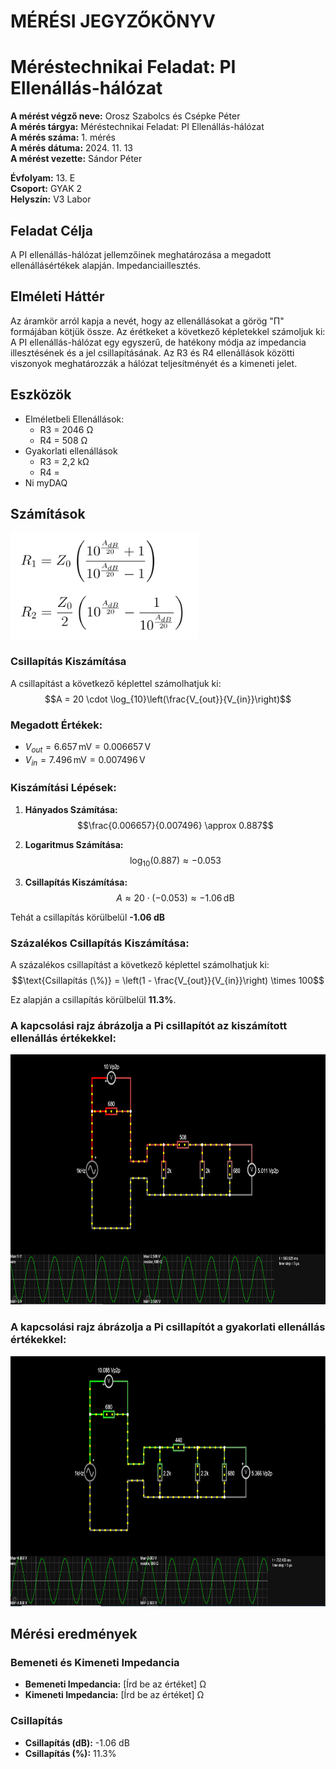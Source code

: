 # MÉRÉSI JEGYZŐKÖNYV
# Méréstechnikai Feladat: PI Ellenállás-hálózat

**A mérést végző neve:** Orosz Szabolcs és Csépke Péter  
**A mérés tárgya:** Méréstechnikai Feladat: PI Ellenállás-hálózat  
**A mérés száma:** 1. mérés  
**A mérés dátuma:** 2024. 11. 13  
**A mérést vezette:** Sándor Péter  

**Évfolyam:** 13. E  
**Csoport:** GYAK 2  
**Helyszín:** V3 Labor  

## Feladat Célja
A PI ellenállás-hálózat jellemzőinek meghatározása a megadott ellenállásértékek alapján. Impedanciaillesztés.  

## Elméleti Háttér
Az áramkör arról kapja a nevét, hogy az ellenállásokat a görög "Π" formájában kötjük össze. Az érétkeket a következő képletekkel számoljuk ki:
A PI ellenállás-hálózat egy egyszerű, de hatékony módja az impedancia illesztésének és a jel csillapításának. Az R3 és R4 ellenállások közötti viszonyok meghatározzák a hálózat teljesítményét és a kimeneti jelet.

## Eszközök
- Elméletbeli Ellenállások:
  - R3 = 2046 Ω
  - R4 = 508 Ω
- Gyakorlati  ellenállások
  - R3 = 2,2 kΩ
  - R4 = 
- Ni myDAQ 

## Számítások
<img src="https://github.com/oroszszr/jegyzokonyv/blob/main/meres1/keplet.PNG" width="300" height="170">  

### Csillapítás Kiszámítása

A csillapítást a következő képlettel számolhatjuk ki:  
$$A = 20 \cdot \log_{10}\left(\frac{V_{out}}{V_{in}}\right)$$  

### Megadott Értékek:
- $V_{out} = 6.657 \, \text{mV} = 0.006657 \, \text{V}$  
- $V_{in} = 7.496 \, \text{mV} = 0.007496 \, \text{V}$  

### Kiszámítási Lépések:
1. **Hányados Számítása:**
   $$\frac{0.006657}{0.007496} \approx 0.887$$  

2. **Logaritmus Számítása:**
   $$\log_{10}(0.887) \approx -0.053$$  

3. **Csillapítás Kiszámítása:**
   $$A \approx 20 \cdot (-0.053) \approx -1.06 \, \text{dB}$$

Tehát a csillapítás körülbelül **-1.06 dB**

### Százalékos Csillapítás Kiszámítása:
A százalékos csillapítást a következő képlettel számolhatjuk ki:  
$$\text{Csillapítás (\%)} = \left(1 - \frac{V_{out}}{V_{in}}\right) \times 100$$  

Ez alapján a csillapítás körülbelül **11.3%**.

### A kapcsolási rajz ábrázolja a Pi csillapítót az kiszámított ellenállás értékekkel:

<img src="https://github.com/oroszszr/jegyzokonyv/blob/main/meres1/falstad1.PNG" width="770" height="400">

### A kapcsolási rajz ábrázolja a Pi csillapítót a gyakorlati ellenállás értékekkel:

<img src="https://github.com/oroszszr/jegyzokonyv/blob/main/meres1/falstad2.PNG" width="770" height="400">

## Mérési eredmények

### Bemeneti és Kimeneti Impedancia
- **Bemeneti Impedancia:** [Írd be az értéket] Ω
- **Kimeneti Impedancia:** [Írd be az értéket] Ω

### Csillapítás
- **Csillapítás (dB):** -1.06 dB
- **Csillapítás (%):** 11.3%


